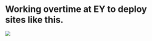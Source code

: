<!--
id: 750827
link: http://tumblr.atmos.org/post/750827/working-overtime-at-ey-to-deploy-sites-like-this
slug: working-overtime-at-ey-to-deploy-sites-like-this
date: Mon Apr 09 2007 21:21:20 GMT-0700 (PDT)
publish: 2007-04-09
tags: 
title: Working overtime at EY to deploy sites like this.
-->


Working overtime at EY to deploy sites like this.
=================================================

![](http://31.media.tumblr.com/750827_500.jpg)

